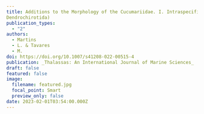 ```yaml
---
title: Additions to the Morphology of the Cucumariidae. I. Intraspecific Variation of the Retractor Muscle in Parathyone braziliensis (Verrill, 1868) and Thyonidium seguroensis (Deichmann, 1930) (Holothuroidea:
Dendrochirotida)
publication_types:
  - "2"
authors:
  - Martins
  - L. & Tavares
  - M. 
doi: https://doi.org/10.1007/s41208-022-00515-4
publication: _Thalassas: An International Journal of Marine Sciences_
draft: false
featured: false
image:
  filename: featured.jpg
  focal_point: Smart
  preview_only: false
date: 2023-02-01T03:54:00.000Z
---
```

